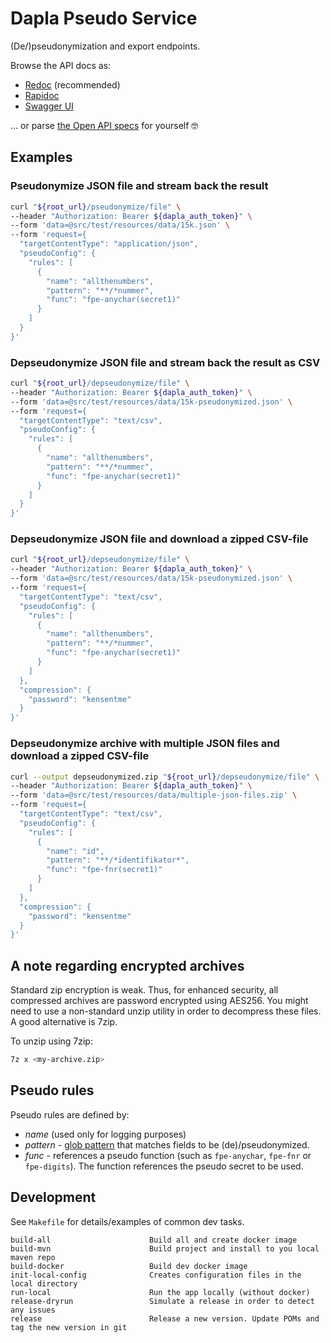 # Dapla Pseudo Service

(De/)pseudonymization and export endpoints.

Browse the API docs as:
* [Redoc](https://dapla-pseudo-service.staging-bip-app.ssb.no/api-docs/redoc) (recommended)
* [Rapidoc](https://dapla-pseudo-service.staging-bip-app.ssb.no/api-docs/rapidoc)
* [Swagger UI](https://dapla-pseudo-service.staging-bip-app.ssb.no/api-docs/swagger-ui)

... or parse [the Open API specs](https://dapla-pseudo-service.staging-bip-app.ssb.no/api-docs/dapla-pseudo-service-1.0.yml) for yourself 🤓

## Examples

### Pseudonymize JSON file and stream back the result 

```sh
curl "${root_url}/pseudonymize/file" \
--header "Authorization: Bearer ${dapla_auth_token}" \
--form 'data=@src/test/resources/data/15k.json' \
--form 'request={
  "targetContentType": "application/json",
  "pseudoConfig": {
    "rules": [
      {
        "name": "allthenumbers",
        "pattern": "**/*nummer",
        "func": "fpe-anychar(secret1)"
      }
    ]
  }
}'
```

### Depseudonymize JSON file and stream back the result as CSV

```sh
curl "${root_url}/depseudonymize/file" \
--header "Authorization: Bearer ${dapla_auth_token}" \
--form 'data=@src/test/resources/data/15k-pseudonymized.json' \
--form 'request={
  "targetContentType": "text/csv",
  "pseudoConfig": {
    "rules": [
      {
        "name": "allthenumbers",
        "pattern": "**/*nummer",
        "func": "fpe-anychar(secret1)"
      }
    ]
  }
}'
```

### Depseudonymize JSON file and download a zipped CSV-file
```sh
curl "${root_url}/depseudonymize/file" \
--header "Authorization: Bearer ${dapla_auth_token}" \
--form 'data=@src/test/resources/data/15k-pseudonymized.json' \
--form 'request={
  "targetContentType": "text/csv",
  "pseudoConfig": {
    "rules": [
      {
        "name": "allthenumbers",
        "pattern": "**/*nummer",
        "func": "fpe-anychar(secret1)"
      }
    ]
  },
  "compression": {
    "password": "kensentme"
  }
}'
```

### Depseudonymize archive with multiple JSON files and download a zipped CSV-file
```sh
curl --output depseudonymized.zip "${root_url}/depseudonymize/file" \
--header "Authorization: Bearer ${dapla_auth_token}" \
--form 'data=@src/test/resources/data/multiple-json-files.zip' \
--form 'request={
  "targetContentType": "text/csv",
  "pseudoConfig": {
    "rules": [
      {
        "name": "id",
        "pattern": "**/*identifikator*",
        "func": "fpe-fnr(secret1)"
      }
    ]
  },
  "compression": {
    "password": "kensentme"
  }
}'
```


## A note regarding encrypted archives

Standard zip encryption is weak. Thus, for enhanced security, all compressed archives are password encrypted
using AES256. You might need to use a non-standard unzip utility in order to decompress these files. A good
alternative is 7zip.

To unzip using 7zip:
```sh
7z x <my-archive.zip>
```


## Pseudo rules

Pseudo rules are defined by:

* _name_ (used only for logging purposes)
* _pattern_ - [glob pattern](https://docs.oracle.com/javase/tutorial/essential/io/fileOps.html#glob) that matches fields 
  to be (de)/pseudonymized.
* _func_ - references a pseudo function (such as `fpe-anychar`, `fpe-fnr` or `fpe-digits`). The function references the
  pseudo secret to be used.


## Development

See `Makefile` for details/examples of common dev tasks.
```
build-all                      Build all and create docker image
build-mvn                      Build project and install to you local maven repo
build-docker                   Build dev docker image
init-local-config              Creates configuration files in the local directory
run-local                      Run the app locally (without docker)
release-dryrun                 Simulate a release in order to detect any issues
release                        Release a new version. Update POMs and tag the new version in git
```
